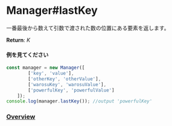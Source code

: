 # Manager#lastKey
一番最後から数えて引数で渡された数の位置にある要素を返します。  
  
**Return**: *K*

#### 例を見てください
```js
const manager = new Manager([  
		['key', 'value'],  
		['otherKey', 'otherValue'],  
		['warosuKey', 'warosuValue'],  
		['powerfulKey', 'powerfulValue']  
	]);  
console.log(manager.lastKey()); //output 'powerfulKey'  
```  
  
### [Overview](https://github.com/Mametaro-discord/DataManager/blob/docs/Manager/overview.md)